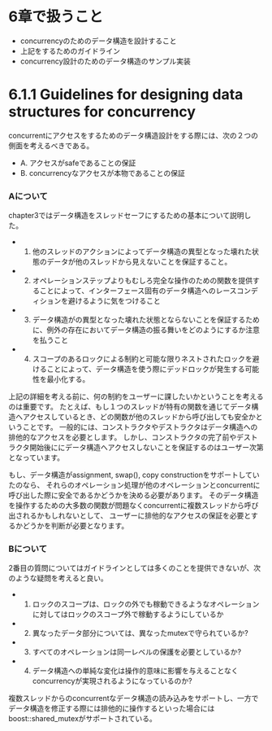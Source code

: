 # 6章で扱うこと
- concurrencyのためのデータ構造を設計すること
- 上記をするためのガイドライン
- concurrency設計のためのデータ構造のサンプル実装

# 6.1.1 Guidelines for designing data structures for concurrency

concurrentにアクセスをするためのデータ構造設計をする際には、次の２つの側面を考えるべきである。
- A. アクセスがsafeであることの保証
- B. concurrencyなアクセスが本物であることの保証


### Aについて

chapter3ではデータ構造をスレッドセーフにするための基本について説明した。
- 1. 他のスレッドのアクションによってデータ構造の異型となった壊れた状態のデータが他のスレッドから見えないことを保証すること。
- 2. オペレーションステップよりもむしろ完全な操作のための関数を提供することによって、インターフェース固有のデータ構造へのレースコンディションを避けるように気をつけること
- 3. データ構造がの異型となった壊れた状態とならないことを保証するために、例外の存在においてデータ構造の振る舞いをどのようにするか注意を払うこと
- 4. スコープのあるロックによる制約と可能な限りネストされたロックを避けることによって、データ構造を使う際にデッドロックが発生する可能性を最小化する。

上記の詳細を考える前に、何の制約をユーザーに課したいかということを考えるのは重要です。
たとえば、もし１つのスレッドが特有の関数を通じてデータ構造へアクセスしているとき、どの関数が他のスレッドから呼び出しても安全かということです。
一般的には、コンストラクタやデストラクタはデータ構造への排他的なアクセスを必要とします。
しかし、コンストラクタの完了前やデストラクタ開始後ににデータ構造へアクセスしないことを保証するのはユーザー次第となっています。


もし、データ構造がassignment, swap(), copy constructionをサポートしていたのなら、
それらのオペレーション処理が他のオペレーションとconcurrentに呼び出した際に安全であるかどうかを決める必要があります。
そのデータ構造を操作するための大多数の関数が問題なくconcurrentに複数スレッドから呼び出されるかもしれないとして、 ユーザーに排他的なアクセスの保証を必要とするかどうかを判断が必要となります。


### Bについて
2番目の質問についてはガイドラインとしては多くのことを提供できないが、次のような疑問を考えると良い。
- 1. ロックのスコープは、ロックの外でも稼動できるようなオペレーションに対してはロックのスコープ外で稼動するようにしているか
- 2. 異なったデータ部分については、異なったmutexで守られているか?
- 3. すべてのオペレーションは同一レベルの保護を必要としているか?
- 4. データ構造への単純な変化は操作的意味に影響を与えることなくconcurrencyが実現されるようになっているのか?

複数スレッドからのconcurrentなデータ構造の読み込みをサポートし、一方でデータ構造を修正する際には排他的に操作するといった場合にはboost::shared_mutexがサポートされている。

